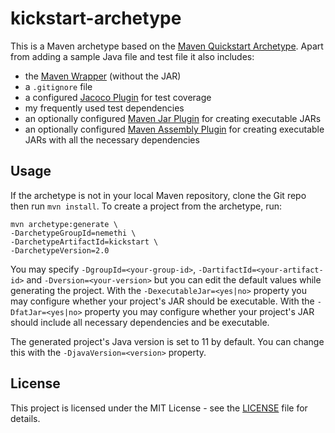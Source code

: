 # kickstart-archetype

This is a Maven archetype based on the [Maven Quickstart Archetype](https://maven.apache.org/archetypes/maven-archetype-quickstart/).
Apart from adding a sample Java file and test file it also includes:
* the [Maven Wrapper](https://github.com/takari/maven-wrapper) (without the JAR)
* a `.gitignore` file
* a configured [Jacoco Plugin](https://www.eclemma.org/jacoco/trunk/doc/maven.html) for test coverage
* my frequently used test dependencies
* an optionally configured [Maven Jar Plugin](https://maven.apache.org/plugins/maven-jar-plugin/)
for creating executable JARs
* an optionally configured [Maven Assembly Plugin](https://maven.apache.org/plugins/maven-assembly-plugin/) 
for creating executable JARs with all the necessary dependencies

## Usage

If the archetype is not in your local Maven repository, clone the Git repo then run `mvn install`.
To create a project from the archetype, run:

    mvn archetype:generate \
    -DarchetypeGroupId=nemethi \
    -DarchetypeArtifactId=kickstart \
    -DarchetypeVersion=2.0

You may specify `-DgroupId=<your-group-id>`, `-DartifactId=<your-artifact-id>` and `-Dversion=<your-version>` but you can edit the default values while generating the project.
With the `-DexecutableJar=<yes|no>` property you may configure whether your project's JAR should be executable.
With the `-DfatJar=<yes|no>` property you may configure whether your project's JAR should include all necessary dependencies and be executable.

The generated project's Java version is set to 11 by default. You can change this with the `-DjavaVersion=<version>` property.

## License
This project is licensed under the MIT License - see the [LICENSE](LICENSE) file for details.

